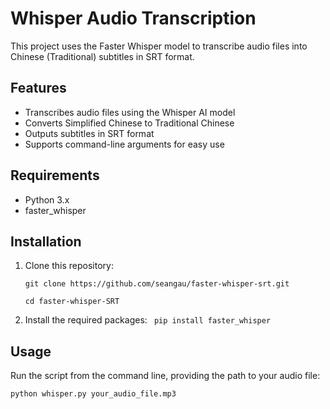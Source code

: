 # Whisper Audio Transcription

This project uses the Faster Whisper model to transcribe audio files into Chinese (Traditional) subtitles in SRT format.

## Features

- Transcribes audio files using the Whisper AI model
- Converts Simplified Chinese to Traditional Chinese
- Outputs subtitles in SRT format
- Supports command-line arguments for easy use

## Requirements

- Python 3.x
- faster_whisper

## Installation

1. Clone this repository:
   ```
   git clone https://github.com/seangau/faster-whisper-srt.git
   
   cd faster-whisper-SRT
   ```

3. Install the required packages:   ```
   pip install faster_whisper```

## Usage

Run the script from the command line, providing the path to your audio file:
```
python whisper.py your_audio_file.mp3
```
